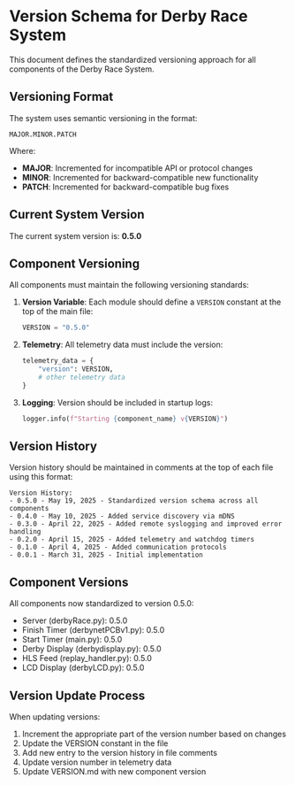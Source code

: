 # Version Schema for Derby Race System

This document defines the standardized versioning approach for all components of the Derby Race System.

## Versioning Format

The system uses semantic versioning in the format:

```
MAJOR.MINOR.PATCH
```

Where:
- **MAJOR**: Incremented for incompatible API or protocol changes
- **MINOR**: Incremented for backward-compatible new functionality
- **PATCH**: Incremented for backward-compatible bug fixes

## Current System Version

The current system version is: **0.5.0**

## Component Versioning

All components must maintain the following versioning standards:

1. **Version Variable**: Each module should define a `VERSION` constant at the top of the main file:
   ```python
   VERSION = "0.5.0"
   ```

2. **Telemetry**: All telemetry data must include the version:
   ```python
   telemetry_data = {
       "version": VERSION,
       # other telemetry data
   }
   ```

3. **Logging**: Version should be included in startup logs:
   ```python
   logger.info(f"Starting {component_name} v{VERSION}")
   ```

## Version History

Version history should be maintained in comments at the top of each file using this format:

```
Version History:
- 0.5.0 - May 19, 2025 - Standardized version schema across all components
- 0.4.0 - May 10, 2025 - Added service discovery via mDNS
- 0.3.0 - April 22, 2025 - Added remote syslogging and improved error handling
- 0.2.0 - April 15, 2025 - Added telemetry and watchdog timers
- 0.1.0 - April 4, 2025 - Added communication protocols
- 0.0.1 - March 31, 2025 - Initial implementation
```

## Component Versions

All components now standardized to version 0.5.0:

- Server (derbyRace.py): 0.5.0
- Finish Timer (derbynetPCBv1.py): 0.5.0
- Start Timer (main.py): 0.5.0
- Derby Display (derbydisplay.py): 0.5.0
- HLS Feed (replay_handler.py): 0.5.0
- LCD Display (derbyLCD.py): 0.5.0

## Version Update Process

When updating versions:

1. Increment the appropriate part of the version number based on changes
2. Update the VERSION constant in the file
3. Add new entry to the version history in file comments
4. Update version number in telemetry data
5. Update VERSION.md with new component version